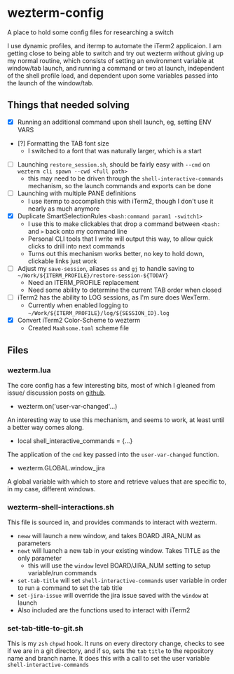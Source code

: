 # wezterm-config

A place to hold some config files for researching a switch

I use dynamic profiles, and itermp to automate the iTerm2 applicaion.  I am
getting close to being able to switch and try out wezterm without giving up
my normal routine, which consists of setting an environment variable at
window/tab launch, and running a command or two at launch, independent of the
shell profile load, and dependent upon some variables passed into the launch of
the window/tab.

## Things that needed solving

- [x] Running an additional command upon shell launch, eg, setting ENV VARS
- [?] Formatting the TAB font size
  - I switched to a font that was naturally larger, which is a start
- [ ] Launching `restore_session.sh`, should be fairly easy with `--cmd` on `wezterm cli spawn --cwd <full path>`
  - this may need to be driven through the `shell-interactive-commands` mechanism, so the launch commands and exports can be done
- [ ] Launching with multiple PANE definitions
  - I use itermp to accomplish this with iTerm2, though I don't use it nearly as much anymore
- [x] Duplicate SmartSelectionRules `<bash:command param1 -switch1>`
  - I use this to make clickables that drop a command between `<bash:` and `>` back onto my command line
  - Personal CLI tools that I write will output this way, to allow quick clicks to drill into next commands
  - Turns out this mechanism works better, no key to hold down, clickable links just work
- [ ] Adjust my `save-session`, aliases `ss` and `gj` to handle saving to `~/Work/${ITERM_PROFILE}/restore-session-${TODAY}`
  - Need an ITERM_PROFILE replacement
  - Need some ability to determine the current TAB order when closed
- [ ] iTerm2 has the ability to LOG sessions, as I'm sure does WexTerm.
  - Currently when enabled logging to `~/Work/${ITERM_PROFILE}/log/${SESSION_ID}.log`
- [x] Convert iTerm2 Color-Scheme to wezterm
  - Created `Maahsome.toml` scheme file

## Files

### wezterm.lua

The core config has a few interesting bits, most of which I gleaned from issue/
discussion posts on [github](https://github.com/wez/wezterm).

- wezterm.on('user-var-changed'...)

An interesting way to use this mechanism, and seems to work, at least until a
better way comes along.

- local shell_interactive_commands = {...}

The application of the `cmd` key passed into the `user-var-changed` function.

- wezterm.GLOBAL.window_jira

A global variable with which to store and retrieve values that are specific to,
in my case, different windows.

### wezterm-shell-interactions.sh

This file is sourced in, and provides commands to interact with wezterm.

- `neww` will launch a new window, and takes BOARD JIRA_NUM as parameters
- `newt` will luanch a new tab in your existing window.  Takes TITLE as the only parameter
  - this will use the `window` level BOARD/JIRA_NUM setting to setup variable/run commands
- `set-tab-title` will set `shell-interactive-commands` user variable in order to run a command to set the tab title
- `set-jira-issue` will override the jira issue saved with the `window` at launch
- Also included are the functions used to interact with iTerm2

### set-tab-title-to-git.sh

This is my `zsh` `chpwd` hook.  It runs on every directory change, checks to see if we are in a git
directory, and if so, sets the `tab` `title` to the repository name and branch name.  It does this
with a call to set the user variable `shell-interactive-commands`
